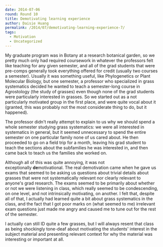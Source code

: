 ```yaml
---
date: 2014-07-06
round: Round 10
title: Demotivating learning experience
author: Daisie Huang
permalink: /2014/07/demotivating-learning-experience-7/
tags:
  - Motivation
  - Uncategorized
---
```

My graduate program was in Botany at a research botanical garden, so we pretty much only had required coursework in whatever the professors felt like teaching for any given semester, and all of the grad students that were pre-comps generally took everything offered for credit (usually two courses a semester). Usually it was something useful, like Phylogenetics or Plant Molecular Biology, but one semester, a professor who specialized in grass systematics decided he wanted to teach a semester-long course in Agrostology (the study of grasses) even though none of the grad students were particularly interested in grasses. So we started out as a not particularly motivated group in the first place, and were quite vocal about it (granted, this was probably not the most considerate thing to do, but it happened).

The professor didn't really attempt to explain to us why we should spend a whole semester studying grass systematics: we were all interested in systematics in general, but it seemed unnecessary to spend the entire semester on one particular family none of us cared about. He then proceeded to go on a field trip for a month, leaving his grad student to teach the sections about the subfamilies he was interested in, and then came back to teach us the families she worked on.

Although all of this was quite annoying, it was not exceptionally **de**motivational. The real demotivation came when he gave us exams that seemed to be asking us questions about trivial details about grasses that were not systematically relevant nor clearly relevant to anyone's grad research. The exams seemed to be primarily about whether or not we were listening in class, which really seemed to be condescending, on one level, and not intrinsically motivating, on another. I felt that, despite all of that, I actually had learned quite a bit about grass systematics in the class, and the fact that I got poor marks on (what seemed to me) irrelevant exam questions just made me angry and caused me to tune out for the rest of the semester.

I actually can still ID quite a few grasses, but I will always resent that class as being shockingly tone-deaf about motivating the students' interest in the subject material and presenting relevant context for why the material was interesting or important at all.
